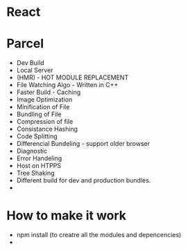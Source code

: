# React 

# Parcel
- Dev Build
- Local Server
- (HMR) -  HOT MODULE REPLACEMENT
- File Watching Algo - Written in C++
- Faster Build - Caching 
- Image Optimization
- Minification of File
- Bundling of File
- Compression of file 
- Consistance Hashing
- Code Splitting 
- Differencial Bundeling - support older browser
- Diagnostic
- Error Handeling
- Host on HTPPS
- Tree Shaking
- Different build for dev and production bundles.
- 

# How to make it work
- npm install  (to creatre all the modules and depencencies)
- 